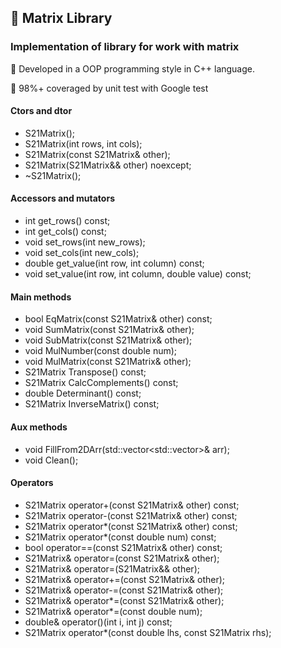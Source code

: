## 🧮 Matrix Library

### Implementation of library for work with matrix
🚀 Developed in a OOP programming style in C++ language.

📑 98%+ coveraged by unit test with Google test

  #### Ctors and dtor
  
  - S21Matrix();
  - S21Matrix(int rows, int cols);
  - S21Matrix(const S21Matrix& other);
  - S21Matrix(S21Matrix&& other) noexcept;
  - ~S21Matrix();

  #### Accessors and mutators
  - int get_rows() const;
  - int get_cols() const;
  - void set_rows(int new_rows);
  - void set_cols(int new_cols);
  - double get_value(int row, int column) const;
  - void set_value(int row, int column, double value) const;

  #### Main methods
  - bool EqMatrix(const S21Matrix& other) const;
  - void SumMatrix(const S21Matrix& other);
  - void SubMatrix(const S21Matrix& other);
  - void MulNumber(const double num);
  - void MulMatrix(const S21Matrix& other);
  - S21Matrix Transpose() const;
  - S21Matrix CalcComplements() const;
  - double Determinant() const;
  - S21Matrix InverseMatrix() const;

  #### Aux methods
  - void FillFrom2DArr(std::vector<std::vector<double>>& arr);
  - void Clean();

  #### Operators
  - S21Matrix operator+(const S21Matrix& other) const;
  - S21Matrix operator-(const S21Matrix& other) const;
  - S21Matrix operator*(const S21Matrix& other) const;
  - S21Matrix operator*(const double num) const;
  - bool operator==(const S21Matrix& other) const;
  - S21Matrix& operator=(const S21Matrix& other);
  - S21Matrix& operator=(S21Matrix&& other);
  - S21Matrix& operator+=(const S21Matrix& other);
  - S21Matrix& operator-=(const S21Matrix& other);
  - S21Matrix& operator*=(const S21Matrix& other);
  - S21Matrix& operator*=(const double num);
  - double& operator()(int i, int j) const;
  - S21Matrix operator*(const double lhs, const S21Matrix rhs);



